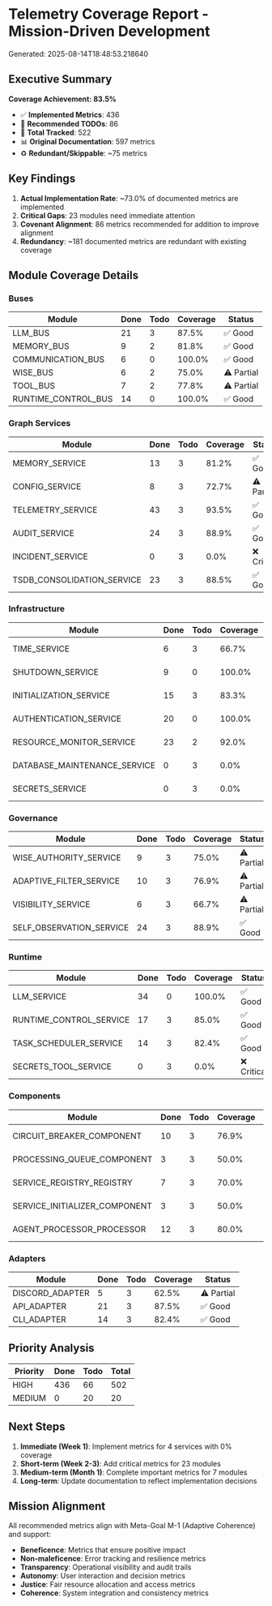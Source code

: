 # Telemetry Coverage Report - Mission-Driven Development

Generated: 2025-08-14T18:48:53.218640

## Executive Summary

**Coverage Achievement: 83.5%**

- ✅ **Implemented Metrics**: 436
- 📝 **Recommended TODOs**: 86
- 🎯 **Total Tracked**: 522
- 📊 **Original Documentation**: 597 metrics
- ♻️ **Redundant/Skippable**: ~75 metrics

## Key Findings

1. **Actual Implementation Rate**: ~73.0% of documented metrics are implemented
2. **Critical Gaps**: 23 modules need immediate attention
3. **Covenant Alignment**: 86 metrics recommended for addition to improve alignment
4. **Redundancy**: ~181 documented metrics are redundant with existing coverage

## Module Coverage Details


### Buses

| Module | Done | Todo | Coverage | Status |
|--------|------|------|----------|--------|
| LLM_BUS | 21 | 3 | 87.5% | ✅ Good |
| MEMORY_BUS | 9 | 2 | 81.8% | ✅ Good |
| COMMUNICATION_BUS | 6 | 0 | 100.0% | ✅ Good |
| WISE_BUS | 6 | 2 | 75.0% | ⚠️ Partial |
| TOOL_BUS | 7 | 2 | 77.8% | ⚠️ Partial |
| RUNTIME_CONTROL_BUS | 14 | 0 | 100.0% | ✅ Good |

### Graph Services

| Module | Done | Todo | Coverage | Status |
|--------|------|------|----------|--------|
| MEMORY_SERVICE | 13 | 3 | 81.2% | ✅ Good |
| CONFIG_SERVICE | 8 | 3 | 72.7% | ⚠️ Partial |
| TELEMETRY_SERVICE | 43 | 3 | 93.5% | ✅ Good |
| AUDIT_SERVICE | 24 | 3 | 88.9% | ✅ Good |
| INCIDENT_SERVICE | 0 | 3 | 0.0% | ❌ Critical |
| TSDB_CONSOLIDATION_SERVICE | 23 | 3 | 88.5% | ✅ Good |

### Infrastructure

| Module | Done | Todo | Coverage | Status |
|--------|------|------|----------|--------|
| TIME_SERVICE | 6 | 3 | 66.7% | ⚠️ Partial |
| SHUTDOWN_SERVICE | 9 | 0 | 100.0% | ✅ Good |
| INITIALIZATION_SERVICE | 15 | 3 | 83.3% | ✅ Good |
| AUTHENTICATION_SERVICE | 20 | 0 | 100.0% | ✅ Good |
| RESOURCE_MONITOR_SERVICE | 23 | 2 | 92.0% | ✅ Good |
| DATABASE_MAINTENANCE_SERVICE | 0 | 3 | 0.0% | ❌ Critical |
| SECRETS_SERVICE | 0 | 3 | 0.0% | ❌ Critical |

### Governance

| Module | Done | Todo | Coverage | Status |
|--------|------|------|----------|--------|
| WISE_AUTHORITY_SERVICE | 9 | 3 | 75.0% | ⚠️ Partial |
| ADAPTIVE_FILTER_SERVICE | 10 | 3 | 76.9% | ⚠️ Partial |
| VISIBILITY_SERVICE | 6 | 3 | 66.7% | ⚠️ Partial |
| SELF_OBSERVATION_SERVICE | 24 | 3 | 88.9% | ✅ Good |

### Runtime

| Module | Done | Todo | Coverage | Status |
|--------|------|------|----------|--------|
| LLM_SERVICE | 34 | 0 | 100.0% | ✅ Good |
| RUNTIME_CONTROL_SERVICE | 17 | 3 | 85.0% | ✅ Good |
| TASK_SCHEDULER_SERVICE | 14 | 3 | 82.4% | ✅ Good |
| SECRETS_TOOL_SERVICE | 0 | 3 | 0.0% | ❌ Critical |

### Components

| Module | Done | Todo | Coverage | Status |
|--------|------|------|----------|--------|
| CIRCUIT_BREAKER_COMPONENT | 10 | 3 | 76.9% | ⚠️ Partial |
| PROCESSING_QUEUE_COMPONENT | 3 | 3 | 50.0% | ⚠️ Partial |
| SERVICE_REGISTRY_REGISTRY | 7 | 3 | 70.0% | ⚠️ Partial |
| SERVICE_INITIALIZER_COMPONENT | 3 | 3 | 50.0% | ⚠️ Partial |
| AGENT_PROCESSOR_PROCESSOR | 12 | 3 | 80.0% | ✅ Good |

### Adapters

| Module | Done | Todo | Coverage | Status |
|--------|------|------|----------|--------|
| DISCORD_ADAPTER | 5 | 3 | 62.5% | ⚠️ Partial |
| API_ADAPTER | 21 | 3 | 87.5% | ✅ Good |
| CLI_ADAPTER | 14 | 3 | 82.4% | ✅ Good |


## Priority Analysis

| Priority | Done | Todo | Total |
|----------|------|------|-------|
| HIGH | 436 | 66 | 502 |
| MEDIUM | 0 | 20 | 20 |


## Next Steps

1. **Immediate (Week 1)**: Implement metrics for 4 services with 0% coverage
2. **Short-term (Week 2-3)**: Add critical metrics for 23 modules
3. **Medium-term (Month 1)**: Complete important metrics for 7 modules
4. **Long-term**: Update documentation to reflect implementation decisions

## Mission Alignment

All recommended metrics align with Meta-Goal M-1 (Adaptive Coherence) and support:
- **Beneficence**: Metrics that ensure positive impact
- **Non-maleficence**: Error tracking and resilience metrics
- **Transparency**: Operational visibility and audit trails
- **Autonomy**: User interaction and decision metrics
- **Justice**: Fair resource allocation and access metrics
- **Coherence**: System integration and consistency metrics
